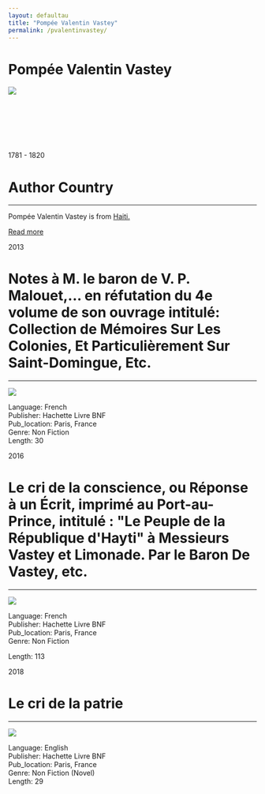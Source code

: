 ```yaml
---
layout: defaultau
title: "Pompée Valentin Vastey"
permalink: /pvalentinvastey/
---
```

<!-- partial:index.partial.html -->
<div class="content">
    <h1>Pompée Valentin Vastey</h1>
    <div class="quote">
        <div><img src="https://t4.ftcdn.net/jpg/03/40/12/49/360_F_340124934_bz3pQTLrdFpH92ekknuaTHy8JuXgG7fi.jpg" class="logo"></div>
    </div>
    <div class="timeline">
        <div style="padding-bottom:100px;"></div>
        <div class="block">
            <div class="date right"><p class="right"> 1781 - 1820 </p></div>
            <div class="dot"></div>
            <div class="left first">
            <div class="author_country">
                <h1>Author Country</h1><hr>
          <div class="aclocation">  <p> Pompée Valentin Vastey is from <a href="{{ site.baseurl }}/5"> Haiti.</a></p></div>
              <div class="acreadmore">  <a href="https://en.wikipedia.org/wiki/Pomp%C3%A9e_Valentin_Vastey" target="_blank">Read more</a></div>
            </div>
            </div>
        </div>
        <div class="block">
            <div class="date left"><p class="left">2013</p></div>
            <div class="dot"></div>
            <div class="right hide">
                <h1>Notes à M. le baron de V. P. Malouet,... en réfutation du 4e volume de son ouvrage intitulé: Collection de Mémoires Sur Les Colonies, Et Particulièrement Sur Saint-Domingue, Etc.</h1><hr>
                <p><img src="https://static.fnac-static.com/multimedia/Images/FR/NR/6f/0c/99/10030191/1540-1/tsp20220817062658/Notes-a-M-le-baron-de-V-P-Malouet-en-refutation-du-4e-volume-de-son-ouvrage-intitule.jpg"></p>
                <p>
                Language: French<br/>
                Publisher: Hachette Livre BNF<br/>
                Pub_location: Paris, France<br/>
                Genre: Non Fiction<br/>
                Length: 30</p>
            </div>
        </div>
        <div class="block">
            <div class="date right"><p class="right">2016</p></div>
            <div class="dot"></div>
            <div class="left hide">
                <h1>Le cri de la conscience, ou Réponse à un Écrit, imprimé au Port-au-Prince, intitulé : "Le Peuple de la République d'Hayti" à Messieurs Vastey et Limonade. Par le Baron De Vastey, etc.</h1><hr>
                <p><img src="https://books.google.dm/books/content?id=6etEvgAACAAJ&printsec=frontcover&img=1&zoom=1&imgtk=AFLRE71uiO9gw7LGYZHyWXC__2M2alzxWHneBYXAcLoezD6KxX0QkqviOVNq9CeYOf5KTLb0MRFP-G-EvQmy6fPQNb52p3LAaHJz99a9agwaegu8iX8Ehk0_yXsnsJHCb_b3aOoxVGqf"></p>
                <p>Language: French<br/>
                Publisher: Hachette Livre BNF<br/>
                Pub_location: Paris, France<br/>
                Genre: Non Fiction<br/></p>
                Length: 113</p>
            </div>
        </div>
        <div class="block">
            <div class="date left"><p class="left">2018</p></div>
            <div class="dot"></div>
            <div class="right hide">
                <h1>Le cri de la patrie</h1><hr>
                <p><img src="https://images-na.ssl-images-amazon.com/images/I/715Hcx8SnJL.jpg"></p>
                <p>Language: English<br/>
                Publisher: Hachette Livre BNF<br/>
                Pub_location: Paris, France<br/>
                Genre: Non Fiction (Novel)<br/>
                Length: 29</p>
            </div>
        </div>
        <div style="padding-bottom:100px;"></div>
    </div>
  <!-- partial -->
<script src='https://cdnjs.cloudflare.com/ajax/libs/jquery/3.1.1/jquery.min.js'></script><script  src="{{ site.baseurl }}/assets/js/authorscript.js"></script>